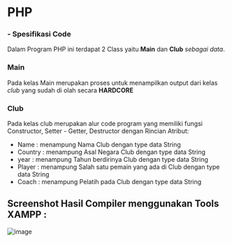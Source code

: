 # PHP
### - Spesifikasi Code

Dalam Program PHP ini terdapat 2 Class yaitu **Main** dan **Club** *sebagai data*.

### Main
  Pada kelas Main merupakan proses untuk menampilkan output dari kelas *club* yang sudah di olah secara **HARDCORE**
### Club
  Pada kelas club merupakan alur code program yang memiliki fungsi Constructor, Setter - Getter, Destructor dengan Rincian Atribut:
  - Name : menampung Nama Club dengan type data String
  - Country : menampung Asal Negara Club dengan type data String
  - year : menampung Tahun berdirinya Club dengan type data String
  - Player : menampung Salah satu pemain yang ada di Club dengan type data String
  - Coach : menampung Pelatih pada Club dengan type data String

## Screenshot Hasil Compiler menggunakan Tools **XAMPP** :

![image](https://user-images.githubusercontent.com/99385328/153930293-c1f84c99-bdce-4fa9-8db1-0cf9de42ac6b.png)
